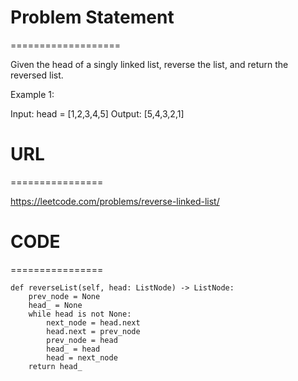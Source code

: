 

# Problem Statement
===================

Given the head of a singly linked list, reverse the list, and return the reversed list.

Example 1:

Input: head = [1,2,3,4,5]
Output: [5,4,3,2,1]

# URL
================

https://leetcode.com/problems/reverse-linked-list/

# CODE
================

```
def reverseList(self, head: ListNode) -> ListNode:
    prev_node = None
    head_ = None
    while head is not None:
        next_node = head.next
        head.next = prev_node
        prev_node = head
        head_ = head
        head = next_node
    return head_
```